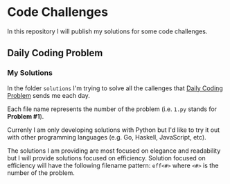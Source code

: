 # Code Challenges

In this repository I will publish my solutions for some code challenges.

## Daily Coding Problem
### My Solutions

In the folder `solutions` I'm trying to solve all the callenges that [Daily Coding Problem](https://www.dailycodingproblem.com) sends me each day.

Each file name represents the number of the problem (i.e. `1.py` stands for **Problem #1**).

Currenly I am only developing solutions with Python but I'd like to try it out with other programming languages (e.g. Go, Haskell, JavaScript, etc).

The solutions I am providing are most focused on elegance and readability but I will provide solutions focused on efficiency. Solution focused on efficiency will have the following filename pattern: `eff<#>` where `<#>` is the number of the problem.